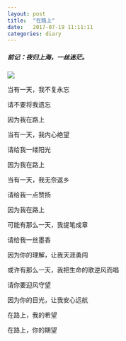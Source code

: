 ```yaml
---
layout: post
title:  "在路上"
date:   2017-07-19 11:11:11
categories: diary
---
```


##### 前记：夜归上海，一丝迷茫。

![](https://raw.githubusercontent.com/li-jun-bo/DreamImage/master/Art/Poetry/2017-07-19-liuting-plane-ticket.jpg)



当有一天，我不复永忘

请不要将我遗忘

因为我在路上



当有一天，我内心绝望

请给我一缕阳光

因为我在路上



当有一天，我无奈返乡

请给我一点赞扬

因为我在路上



可能有那么一天，我提笔成章

请给我一丝墨香

因为你的理解，让我天涯勇闯



或许有那么一天，我把生命的歌逆风而唱

请你要迎风守望

因为你的目光，让我安心远航



在路上，我的希望

在路上，你的期望